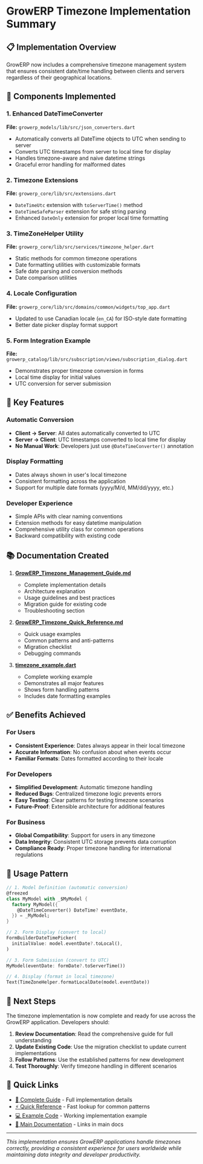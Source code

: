# GrowERP Timezone Implementation Summary

## 📋 Implementation Overview

GrowERP now includes a comprehensive timezone management system that ensures consistent date/time handling between clients and servers regardless of their geographical locations.

## 🔧 Components Implemented

### 1. Enhanced DateTimeConverter
**File:** `growerp_models/lib/src/json_converters.dart`
- Automatically converts all DateTime objects to UTC when sending to server
- Converts UTC timestamps from server to local time for display
- Handles timezone-aware and naive datetime strings
- Graceful error handling for malformed dates

### 2. Timezone Extensions
**File:** `growerp_core/lib/src/extensions.dart`
- `DateTimeUtc` extension with `toServerTime()` method
- `DateTimeSafeParser` extension for safe string parsing
- Enhanced `DateOnly` extension for proper local time formatting

### 3. TimeZoneHelper Utility
**File:** `growerp_core/lib/src/services/timezone_helper.dart`
- Static methods for common timezone operations
- Date formatting utilities with customizable formats
- Safe date parsing and conversion methods
- Date comparison utilities

### 4. Locale Configuration
**File:** `growerp_core/lib/src/domains/common/widgets/top_app.dart`
- Updated to use Canadian locale (`en_CA`) for ISO-style date formatting
- Better date picker display format support

### 5. Form Integration Example
**File:** `growerp_catalog/lib/src/subscription/views/subscription_dialog.dart`
- Demonstrates proper timezone conversion in forms
- Local time display for initial values
- UTC conversion for server submission

## 🚀 Key Features

### Automatic Conversion
- **Client → Server**: All dates automatically converted to UTC
- **Server → Client**: UTC timestamps converted to local time for display
- **No Manual Work**: Developers just use `@DateTimeConverter()` annotation

### Display Formatting
- Dates always shown in user's local timezone
- Consistent formatting across the application
- Support for multiple date formats (yyyy/M/d, MM/dd/yyyy, etc.)

### Developer Experience
- Simple APIs with clear naming conventions
- Extension methods for easy datetime manipulation
- Comprehensive utility class for common operations
- Backward compatibility with existing code

## 📚 Documentation Created

1. **[GrowERP_Timezone_Management_Guide.md](./GrowERP_Timezone_Management_Guide.md)**
   - Complete implementation details
   - Architecture explanation
   - Usage guidelines and best practices
   - Migration guide for existing code
   - Troubleshooting section

2. **[GrowERP_Timezone_Quick_Reference.md](./GrowERP_Timezone_Quick_Reference.md)**
   - Quick usage examples
   - Common patterns and anti-patterns
   - Migration checklist
   - Debugging commands

3. **[timezone_example.dart](./examples/timezone_example.dart)**
   - Complete working example
   - Demonstrates all major features
   - Shows form handling patterns
   - Includes date formatting examples

## ✅ Benefits Achieved

### For Users
- **Consistent Experience**: Dates always appear in their local timezone
- **Accurate Information**: No confusion about when events occur
- **Familiar Formats**: Dates formatted according to their locale

### For Developers
- **Simplified Development**: Automatic timezone handling
- **Reduced Bugs**: Centralized timezone logic prevents errors
- **Easy Testing**: Clear patterns for testing timezone scenarios
- **Future-Proof**: Extensible architecture for additional features

### For Business
- **Global Compatibility**: Support for users in any timezone
- **Data Integrity**: Consistent UTC storage prevents data corruption
- **Compliance Ready**: Proper timezone handling for international regulations

## 🔄 Usage Pattern

```dart
// 1. Model Definition (automatic conversion)
@freezed
class MyModel with _$MyModel {
  factory MyModel({
    @DateTimeConverter() DateTime? eventDate,
  }) = _MyModel;
}

// 2. Form Display (convert to local)
FormBuilderDateTimePicker(
  initialValue: model.eventDate?.toLocal(),
)

// 3. Form Submission (convert to UTC)
MyModel(eventDate: formDate?.toServerTime())

// 4. Display (format in local timezone)
Text(TimeZoneHelper.formatLocalDate(model.eventDate))
```

## 🎯 Next Steps

The timezone implementation is now complete and ready for use across the GrowERP application. Developers should:

1. **Review Documentation**: Read the comprehensive guide for full understanding
2. **Update Existing Code**: Use the migration checklist to update current implementations
3. **Follow Patterns**: Use the established patterns for new development
4. **Test Thoroughly**: Verify timezone handling in different scenarios

## 🔗 Quick Links

- [📖 Complete Guide](./GrowERP_Timezone_Management_Guide.md) - Full implementation details
- [⚡ Quick Reference](./GrowERP_Timezone_Quick_Reference.md) - Fast lookup for common patterns
- [💻 Example Code](./examples/timezone_example.dart) - Working implementation example
- [📝 Main Documentation](./README.md#timezone-management-guide) - Links in main docs

---

*This implementation ensures GrowERP applications handle timezones correctly, providing a consistent experience for users worldwide while maintaining data integrity and developer productivity.*
